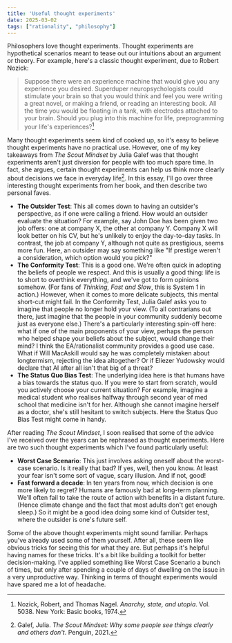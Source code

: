 ```yaml
---
title: 'Useful thought experiments'
date: 2025-03-02
tags: ["rationality", "philosophy"]
---
```


Philosophers love thought experiments. Thought experiments are hypothetical scenarios meant to tease out our intuitions about an argument or theory. For example, here's a classic thought experiment, due to Robert Nozick:

> Suppose there were an experience machine that would give you any experience you desired. Superduper neuropsychologists could stimulate your brain so that you would think and feel you were writing a great novel, or making a friend, or reading an interesting book. All the time you would be floating in a tank, with electrodes attached to your brain. Should you plug into this machine for life, preprogramming your life's experiences?[^1]

Many thought experiments seem kind of cooked up, so it's easy to believe thought experiments have no practical use. However, one of my key takeaways from *The Scout Mindset* by Julia Galef was that thought experiments aren't just diversion for people with too much spare time. In fact, she argues, certain thought experiments can help us think more clearly about decisions we face in everyday life[^2]. In this essay, I'll go over three interesting thought experiments from her book, and then describe two personal faves.

- **The Outsider Test**: This all comes down to having an outsider's perspective, as if one were calling a friend. How would an outsider evaluate the situation? For example, say John Doe has been given two job offers: one at company X, the other at company Y. Company X will look better on his CV, but he's unlikely to enjoy the day-to-day tasks. In contrast, the job at company Y, although not quite as prestigious, seems more fun. Here, an outsider may say something like "If prestige weren't a consideration, which option would you pick?"
- **The Conformity Test**: This is a good one. We're often quick in adopting the beliefs of people we respect. And this is usually a good thing: life is to short to overthink everything, and we've got to form opinions somehow. (For fans of *Thinking, Fast and Slow*, this is System 1 in action.) However, when it comes to more delicate subjects, this mental short-cut might fail. In the Conformity Test, Julia Galef asks you to imagine that people no longer hold your view. (To all contrarians out there, just imagine that the people in your community suddenly become just as everyone else.) There's a particularly interesting spin-off here: what if one of the main proponents of your view, perhaps the person who helped shape your beliefs about the subject, would change their mind? I think the EA/rationalist community provides a good use case. What if Will MacAskill would say he was completely mistaken about longtermism, rejecting the idea altogether? Or if Eliezer Yudowsky would declare that AI after all isn't that big of a threat?
- **The Status Quo Bias Test**: The underlying idea here is that humans have a bias towards the status quo. If you were to start from scratch, would you actively choose your current situation? For example, imagine a medical student who realises halfway through second year of med school that medicine isn't for her. Although she cannot imagine herself as a doctor, she's still hesitant to switch subjects. Here the Status Quo Bias Test might come in handy.

After reading *The Scout Mindset*, I soon realised that some of the advice I've received over the years can be rephrased as thought experiments. Here are two such thought experiments which I've found particularly useful:

- **Worst Case Scenario**: This just involves asking oneself about the worst-case scenario. Is it really that bad? If yes, well, then you know. At least your fear isn't  some sort of vague, scary illusion. And if not, good!
- **Fast forward a decade**: In ten years from now, which decision is one more likely to regret? Humans are famously bad at long-term planning. We'll often fail to take the route of action with benefits in a distant future. (Hence climate change and the fact that most adults don't get enough sleep.) So it might be a good idea doing some kind of Outsider test, where the outsider is one's future self.

Some of the above thought experiments might sound familiar. Perhaps you've already used some of them yourself. After all, these seem like obvious tricks for seeing this for what they are. But perhaps it's helpful having names for these tricks. It's a bit like building a toolkit for better decision-making. I've applied something like Worst Case Scenario a bunch of times, but only after spending a couple of days of dwelling on the issue in a very unproductive way. Thinking in terms of thought experiments would have spared me a lot of headache.

[^1]: Nozick, Robert, and Thomas Nagel. *Anarchy, state, and utopia*. Vol. 5038. New York: Basic books, 1974.
[^2]: Galef, Julia. *The Scout Mindset: Why some people see things clearly and others don't*. Penguin, 2021.
